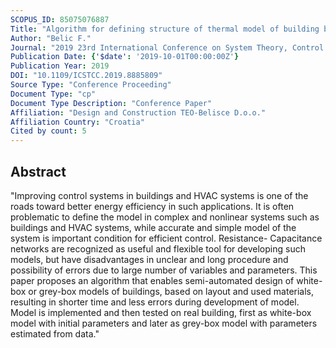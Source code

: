 ```yaml
---
SCOPUS_ID: 85075076887
Title: "Algorithm for defining structure of thermal model of building based on RC analogy"
Author: "Belic F."
Journal: "2019 23rd International Conference on System Theory, Control and Computing, ICSTCC 2019 - Proceedings"
Publication Date: {'$date': '2019-10-01T00:00:00Z'}
Publication Year: 2019
DOI: "10.1109/ICSTCC.2019.8885809"
Source Type: "Conference Proceeding"
Document Type: "cp"
Document Type Description: "Conference Paper"
Affiliation: "Design and Construction TEO-Belisce D.o.o."
Affiliation Country: "Croatia"
Cited by count: 5
---
```


## Abstract
"Improving control systems in buildings and HVAC systems is one of the roads toward better energy efficiency in such applications. It is often problematic to define the model in complex and nonlinear systems such as buildings and HVAC systems, while accurate and simple model of the system is important condition for efficient control. Resistance- Capacitance networks are recognized as useful and flexible tool for developing such models, but have disadvantages in unclear and long procedure and possibility of errors due to large number of variables and parameters. This paper proposes an algorithm that enables semi-automated design of white-box or grey-box models of buildings, based on layout and used materials, resulting in shorter time and less errors during development of model. Model is implemented and then tested on real building, first as white-box model with initial parameters and later as grey-box model with parameters estimated from data."
